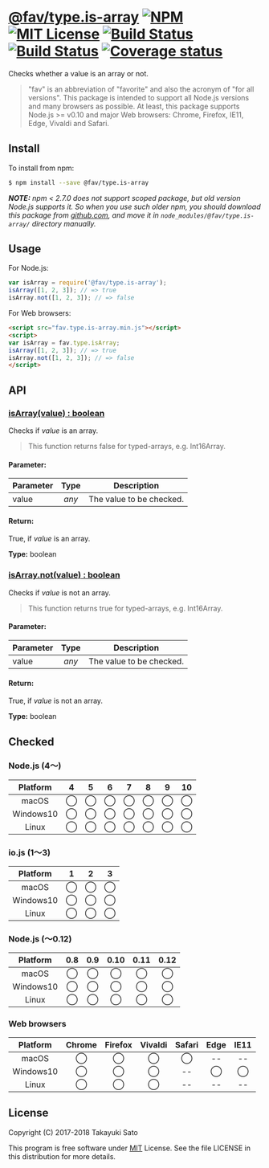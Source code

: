 # [@fav/type.is-array][repo-url] [![NPM][npm-img]][npm-url] [![MIT License][mit-img]][mit-url] [![Build Status][travis-img]][travis-url] [![Build Status][appveyor-img]][appveyor-url] [![Coverage status][coverage-img]][coverage-url]

Checks whether a value is an array or not.

> "fav" is an abbreviation of "favorite" and also the acronym of "for all versions".
> This package is intended to support all Node.js versions and many browsers as possible.
> At least, this package supports Node.js >= v0.10 and major Web browsers: Chrome, Firefox, IE11, Edge, Vivaldi and Safari.

## Install

To install from npm:

```sh
$ npm install --save @fav/type.is-array
```

***NOTE:*** *npm < 2.7.0 does not support scoped package, but old version Node.js supports it. So when you use such older npm, you should download this package from [github.com][repo-url], and move it in `node_modules/@fav/type.is-array/` directory manually.*

## Usage

For Node.js:

```js
var isArray = require('@fav/type.is-array');
isArray([1, 2, 3]); // => true
isArray.not([1, 2, 3]); // => false
```

For Web browsers:

```html
<script src="fav.type.is-array.min.js"></script>
<script>
var isArray = fav.type.isArray;
isArray([1, 2, 3]); // => true
isArray.not([1, 2, 3]); // => false
</script>
```


## API

### <u>isArray(value) : boolean</u>

Checks if *value* is an array.

> This function returns false for typed-arrays, e.g. Int16Array.

#### Parameter:

| Parameter |  Type  | Description               |
|-----------|:------:|---------------------------|
| value     | *any*  | The value to be checked.  |

#### Return:

True, if *value* is an array.

**Type:** boolean

### <u>isArray.not(value) : boolean</u>

Checks if *value* is not an array.

> This function returns true for typed-arrays, e.g. Int16Array.

#### Parameter:

| Parameter |  Type  | Description               |
|-----------|:------:|---------------------------|
| value     | *any*  | The value to be checked.  |

#### Return:

True, if *value* is not an array.

**Type:** boolean


## Checked                                                                      

### Node.js (4〜)

| Platform  |   4    |   5    |   6    |   7    |   8    |   9    |   10   |
|:---------:|:------:|:------:|:------:|:------:|:------:|:------:|:------:|
| macOS     |&#x25ef;|&#x25ef;|&#x25ef;|&#x25ef;|&#x25ef;|&#x25ef;|&#x25ef;|
| Windows10 |&#x25ef;|&#x25ef;|&#x25ef;|&#x25ef;|&#x25ef;|&#x25ef;|&#x25ef;|
| Linux     |&#x25ef;|&#x25ef;|&#x25ef;|&#x25ef;|&#x25ef;|&#x25ef;|&#x25ef;|

### io.js (1〜3)

| Platform  |   1    |   2    |   3    |
|:---------:|:------:|:------:|:------:|
| macOS     |&#x25ef;|&#x25ef;|&#x25ef;|
| Windows10 |&#x25ef;|&#x25ef;|&#x25ef;|
| Linux     |&#x25ef;|&#x25ef;|&#x25ef;|

### Node.js (〜0.12)

| Platform  |  0.8   |  0.9   |  0.10  |  0.11  |  0.12  |
|:---------:|:------:|:------:|:------:|:------:|:------:|
| macOS     |&#x25ef;|&#x25ef;|&#x25ef;|&#x25ef;|&#x25ef;|
| Windows10 |&#x25ef;|&#x25ef;|&#x25ef;|&#x25ef;|&#x25ef;|
| Linux     |&#x25ef;|&#x25ef;|&#x25ef;|&#x25ef;|&#x25ef;|

### Web browsers

| Platform  | Chrome | Firefox | Vivaldi | Safari |  Edge  | IE11   |
|:---------:|:------:|:-------:|:-------:|:------:|:------:|:------:|
| macOS     |&#x25ef;|&#x25ef; |&#x25ef; |&#x25ef;|   --   |   --   |
| Windows10 |&#x25ef;|&#x25ef; |&#x25ef; |   --   |&#x25ef;|&#x25ef;|
| Linux     |&#x25ef;|&#x25ef; |&#x25ef; |   --   |   --   |   --   |


## License

Copyright (C) 2017-2018 Takayuki Sato

This program is free software under [MIT][mit-url] License.
See the file LICENSE in this distribution for more details.

[repo-url]: https://github.com/sttk/fav-type.is-array/
[npm-img]: https://img.shields.io/badge/npm-v1.0.2-blue.svg
[npm-url]: https://www.npmjs.com/package/@fav/type.is-array
[mit-img]: https://img.shields.io/badge/license-MIT-green.svg
[mit-url]: https://opensource.org/licenses/MIT
[travis-img]: https://travis-ci.org/sttk/fav-type.is-array.svg?branch=master
[travis-url]: https://travis-ci.org/sttk/fav-type.is-array
[appveyor-img]: https://ci.appveyor.com/api/projects/status/github/sttk/fav-type.is-array?branch=master&svg=true
[appveyor-url]: https://ci.appveyor.com/project/sttk/fav-type-is-array
[coverage-img]: https://coveralls.io/repos/github/sttk/fav-type.is-array/badge.svg?branch=master
[coverage-url]: https://coveralls.io/github/sttk/fav-type.is-array?branch=master
